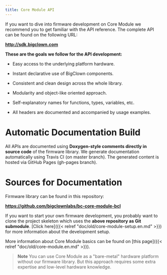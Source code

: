 ```yaml
---
title: Core Module API
---
```


If you want to dive into firmware development on Core Module we recommend you to get familiar with the API reference.
The complete API can be found on the following URL:

**http://sdk.bigclown.com**

**These are the goals we follow for the API development:**

* Easy access to the underlying platform hardware.

* Instant declarative use of BigClown components.

* Consistent and clean design across the whole library.

* Modularity and object-like oriented approach.

* Self-explanatory names for functions, types, variables, etc.

* All headers are documented and accompanied by usage examples.

# Automatic Documentation Build

All APIs are documented using **Doxygen-style comments directly in source code** of the firmware library.
We generate documentation automatically using Travis CI (on master branch).
The generated content is hosted via GitHub Pages (gh-pages branch).

# Sources for Documentation

Firmware library can be found in this repository:

**https://github.com/bigclownlabs/bc-core-module-bcl**

If you want to start your own firmware development, you probably want to clone the project skeleton which uses the **above repository as Git submodule**.
[Click here]({{< relref "doc/old/core-module-setup.en.md" >}}) for more information about the development setup.

More information about Core Module basics can be found on [this page]({{< relref "doc/old/core-module.en.md" >}}).

> **Note** You can use Core Module as a "bare-metal" hardware platform without our firmware library.
>          But this approach requires some extra expertise and low-level hardware knowledge.
